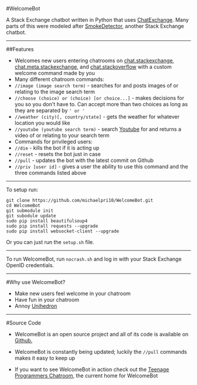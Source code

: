 #WelcomeBot

A Stack Exchange chatbot written in Python that uses [ChatExchange](https://github.com/Manishearth/ChatExchange). Many parts of this were modeled after [SmokeDetector](https://github.com/Charcoal-SE/SmokeDetector), another Stack Exchange chatbot. 

---

##Features

- Welcomes new users entering chatrooms on [chat.stackexchange](http://chat.stackexchange.com), [chat.meta.stackexchange](http://chat.meta.stackexchange.com), and [chat.stackoverflow](http://chat.stackoverflow.com) with a custom welcome command made by you
- Many different chatroom commands:
 - `//image (image search term)` - searches for and posts images of or relating to the image search term
 - `//choose (choice) or (choice) [or choice...]` - makes decisions for you so you don't have to. Can accept more than two choices as long as they are separated by `' or '`
 - `//weather (city)[, country/state]` - gets the weather for whatever location you would like
 - `//youtube (youtube search term)` - search [Youtube](https://www.youtube.com/) for and returns a video of or relating to your search term
- Commands for privileged users:
 - `//die` - kills the bot if it is acting up
 - `//reset` - resets the bot just in case
 - `//pull` - updates the bot with the latest commit on Github
 - `//priv [user id]` - gives a user the ability to use this command and the three commands listed above

---

To setup run: 

    git clone https://github.com/michaelpri10/WelcomeBot.git
    cd WelcomeBot
    git submodule init
    git subodule update
    sudo pip install beautifulsoup4
    sudo pip install requests --upgrade
    sudo pip install websocket-client --upgrade
    
Or you can just run the `setup.sh` file.

---

To run WelcomeBot, run `nocrash.sh` and log in with your Stack Exchange OpenID credentials.

---

#Why use WelcomeBot?

- Make new users feel welcome in your chatroom
- Have fun in your chatroom
- Annoy [Unihedron](http://stackexchange.com/users/4451090/unihedron)

---

#Source Code

- WelcomeBot is an open source project and all of its code is available on [Github.](https://github.com/michaelpri10/WelcomeBot)

- WelcomeBot is constantly being updated; luckily the `//pull` commands makes it easy to keep up

- If you want to see WelcomeBot in action check out the [Teenage Programmers Chatroom](http://chat.stackoverflow.com/rooms/22091/teenage-programmers-chatroom), the current home for WelcomeBot
